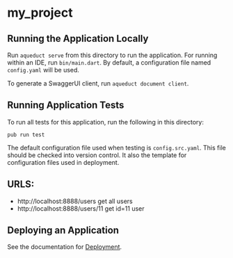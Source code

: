 # my_project

## Running the Application Locally

Run `aqueduct serve` from this directory to run the application. For running within an IDE, run `bin/main.dart`. By default, a configuration file named `config.yaml` will be used.

To generate a SwaggerUI client, run `aqueduct document client`.

## Running Application Tests

To run all tests for this application, run the following in this directory:

```
pub run test
```

The default configuration file used when testing is `config.src.yaml`. This file should be checked into version control. It also the template for configuration files used in deployment.

## URLS:
- http://localhost:8888/users  get all users
- http://localhost:8888/users/11 get id=11 user

## Deploying an Application

See the documentation for [Deployment](https://aqueduct.io/docs/deploy/).